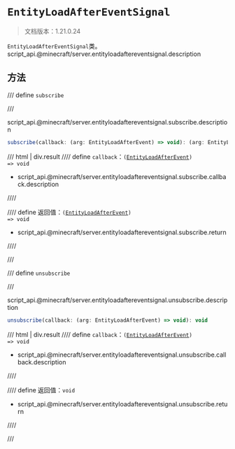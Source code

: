 # `EntityLoadAfterEventSignal`

> 文档版本：1.21.0.24

`EntityLoadAfterEventSignal`类。script_api.@minecraft/server.entityloadaftereventsignal.description

## 方法

/// define
`subscribe`


///

script_api.@minecraft/server.entityloadaftereventsignal.subscribe.description

```js
subscribe(callback: (arg: EntityLoadAfterEvent) => void): (arg: EntityLoadAfterEvent) => void
```

/// html | div.result
//// define
`callback`：<code>(<a href="../entityloadafterevent/">EntityLoadAfterEvent</a>) =&gt; void</code>

- script_api.@minecraft/server.entityloadaftereventsignal.subscribe.callback.description


////

//// define
返回值：<code>(<a href="../entityloadafterevent/">EntityLoadAfterEvent</a>) =&gt; void</code>

- script_api.@minecraft/server.entityloadaftereventsignal.subscribe.return


////

///


/// define
`unsubscribe`


///

script_api.@minecraft/server.entityloadaftereventsignal.unsubscribe.description

```js
unsubscribe(callback: (arg: EntityLoadAfterEvent) => void): void
```

/// html | div.result
//// define
`callback`：<code>(<a href="../entityloadafterevent/">EntityLoadAfterEvent</a>) =&gt; void</code>

- script_api.@minecraft/server.entityloadaftereventsignal.unsubscribe.callback.description


////

//// define
返回值：`void`

- script_api.@minecraft/server.entityloadaftereventsignal.unsubscribe.return


////

///

